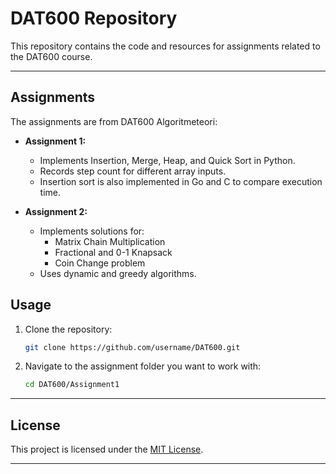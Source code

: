 # DAT600 Repository
This repository contains the code and resources for assignments related to the DAT600 course.

---

## Assignments  
The assignments are from DAT600 Algoritmeteori:  

- **Assignment 1:**  
  - Implements Insertion, Merge, Heap, and Quick Sort in Python.  
  - Records step count for different array inputs.  
  - Insertion sort is also implemented in Go and C to compare execution time.  

- **Assignment 2:**  
  - Implements solutions for:  
    - Matrix Chain Multiplication  
    - Fractional and 0-1 Knapsack  
    - Coin Change problem  
  - Uses dynamic and greedy algorithms.  

## Usage

1. Clone the repository:
   ```bash
   git clone https://github.com/username/DAT600.git
   ```

2. Navigate to the assignment folder you want to work with:
   ```bash
   cd DAT600/Assignment1
   ```

---

## License

This project is licensed under the [MIT License](LICENSE).

---

